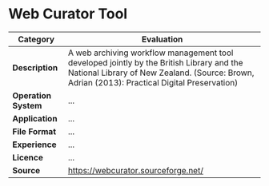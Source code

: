 # Web Curator Tool

| Category | Evaluation |
| --- | --- |
| **Description**  | A web archiving workflow management tool developed jointly by the British Library and the National Library of New Zealand. (Source: Brown, Adrian (2013): Practical Digital Preservation) |
| **Operation System**  | ... |
| **Application**  | ... |
| **File Format** | ... |
| **Experience** | ... |
| **Licence** | ... |
| **Source** | https://webcurator.sourceforge.net/ |
